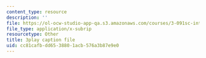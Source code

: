 ```yaml
---
content_type: resource
description: ''
file: https://ol-ocw-studio-app-qa.s3.amazonaws.com/courses/3-091sc-introduction-to-solid-state-chemistry-fall-2010/cc81cafbdd6538801acb576a3b87e9e0_VL0pw-yVgjM.srt
file_type: application/x-subrip
resourcetype: Other
title: 3play caption file
uid: cc81cafb-dd65-3880-1acb-576a3b87e9e0
---
```

